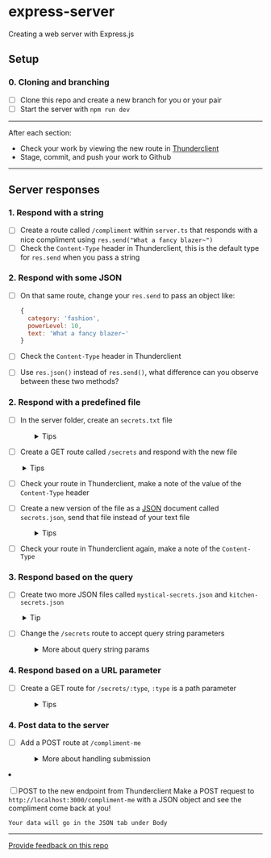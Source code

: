 # express-server

Creating a web server with Express.js

## Setup

### 0. Cloning and branching

- [ ] Clone this repo and create a new branch for you or your pair
- [ ] Start the server with `npm run dev`

---

After each section:

- Check your work by viewing the new route in [Thunderclient](https://www.thunderclient.com/)
- Stage, commit, and push your work to Github

---

## Server responses

### 1. Respond with a string

- [ ] Create a route called `/compliment` within `server.ts` that responds with a nice compliment using `res.send("What a fancy blazer~")`
- [ ] Check the `Content-Type` header in Thunderclient, this is the default type for `res.send` when you pass a string

### 2. Respond with some JSON

- [ ] On that same route, change your `res.send` to pass an object like:

  ```js
  {
    category: 'fashion',
    powerLevel: 10,
    text: 'What a fancy blazer~'
  }
  ```

- [ ] Check the `Content-Type` header in Thunderclient
- [ ] Use `res.json()` instead of `res.send()`, what difference can you observe between these two methods?

### 2. Respond with a predefined file

- [ ] In the server folder, create an `secrets.txt` file
  <details style="padding-left: 2em">
    <summary>Tips</summary>

  - This will include name, username, photo, favourite links, etc.
  - For the photo, your `<img>` tag should refer to a photo elsewhere on the web for now. You'll learn how to include your own images in step 5 below.
  </details>

- [ ] Create a GET route called `/secrets` and respond with the new file
<details style="padding-left: 2em">
<summary>Tips</summary>

- use `res.sendFile` and pass it a the path
- `res.sendFile` wants an absolute path, so we'll use `Path.resolve('./server/secrets.txt')`
- Use `import * as Path from 'node:path'` to get access to all the path functions
</details>

- [ ] Check your route in Thunderclient, make a note of the value of the `Content-Type` header
- [ ] Create a new version of the file as a [JSON](https://www.json.org/json-en.html) document called `secrets.json`, send that file instead of your text file
  <details style="padding-left: 2em">
    <summary>Tips</summary>

  - This should be an array of strings
  - I'm going to read these secrets, so don't put anything too good in there
  </details>

- [ ] Check your route in Thunderclient again, make a note of the `Content-Type`

### 3. Respond based on the query

- [ ] Create two more JSON files called `mystical-secrets.json` and `kitchen-secrets.json`
<details style="padding-left: 2em">
  <summary>Tip</summary>
  
  - These can also contain arrays of strings
  - Remember! JSON strings _always_ use double quotes `"` and never single-quotes `'`
  - Make sure the contents are different enough that you can easily tell them apart
</details>

- [ ] Change the `/secrets` route to accept query string parameters
  <details style="padding-left: 2em">
    <summary>More about query string params</summary>

  - If you request `/secrets?type=mystical` respond with `mystical-secrets.json`
  - If you request `/secrets?type=kitchen` respond with `kitchen-secrets.json`
  - If you request `/secrets` respond with `secrets.json`
  - You'll likely use `if/else` statements or a `switch/case` that uses `req.query.type`
  </details>

### 4. Respond based on a URL parameter

- [ ] Create a GET route for `/secrets/:type`, `:type` is a path parameter
  <details style="padding-left: 2em">
    <summary>Tips</summary>

  - look at `req.params.type`
  - You'll likely use `if/else` statements or a `switch/case` statement
  - If you request `/secrets/mystical` respond with `mystical-secrets.json`
  - If you request `/secrets/kitchen` respond with `kitchen-secrets.json`
  - If you request `/secrets/lizards` use `res.sendStatus(404)` to send "Not Found"

  </details>

### 4. Post data to the server

- [ ] Add a POST route at `/compliment-me`
  <details style="padding-left: 2em">
    <summary>More about handling submission</summary>

  - Add `express.json` as middleware to `server.ts`
    ```js
    server.use(express.json())
    ```
  - Read `req.body` as an object with `name`, `age`, `heightM`, e.g.

    ```json
    {
      "name": "Gerard",
      "age": 49,
      "heightM": 1.75
    }
    ```

  - Respond with a compliment customised for the request, e.g.
    ```js
    const { name, age, heightM } = req.body
    const isTall = heightM > 1.8288
    res.json({
      text: `Go off ${name} ${
        isTall ? 'big fella' : 'short king'
      }, you don't look ${age} at all (not implying that looking older is worse)`,
      sincerity: 0.6,
    })
    ```
    </details>

- [ ] POST to the new endpoint from Thunderclient
      Make a POST request to `http://localhost:3000/compliment-me` with a JSON object and see the compliment come back at you!

      Your data will go in the JSON tab under Body

---

[Provide feedback on this repo](https://docs.google.com/forms/d/e/1FAIpQLSfw4FGdWkLwMLlUaNQ8FtP2CTJdGDUv6Xoxrh19zIrJSkvT4Q/viewform?usp=pp_url&entry.1958421517=express-server)

